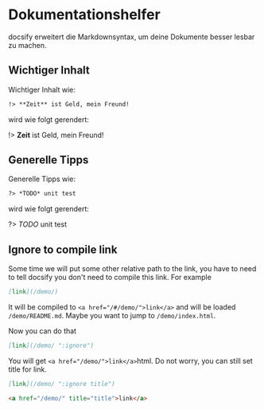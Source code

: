 # Dokumentationshelfer

docsify erweitert die Markdownsyntax, um deine Dokumente besser lesbar zu machen.

## Wichtiger Inhalt

Wichtiger Inhalt wie:

```markdown
!> **Zeit** ist Geld, mein Freund!
```

wird wie folgt gerendert:

!> **Zeit** ist Geld, mein Freund!

## Generelle Tipps

Generelle Tipps wie:

```markdown
?> *TODO* unit test
```

wird wie folgt gerendert:

?> *TODO* unit test

## Ignore to compile link

Some time we will put some other relative path to the link, you have to need to tell docsify you don't need to compile this link. For example

```md
[link](/demo/)
```


It will be compiled to `<a href="/#/demo/">link</a>` and will be loaded `/demo/README.md`. Maybe you want to jump to `/demo/index.html`.

Now you can do that

```md
[link](/demo/ ":ignore")
```
You will get `<a href="/demo/">link</a>`html. Do not worry, you can still set title for link.

```md
[link](/demo/ ":ignore title")

<a href="/demo/" title="title">link</a>
```
